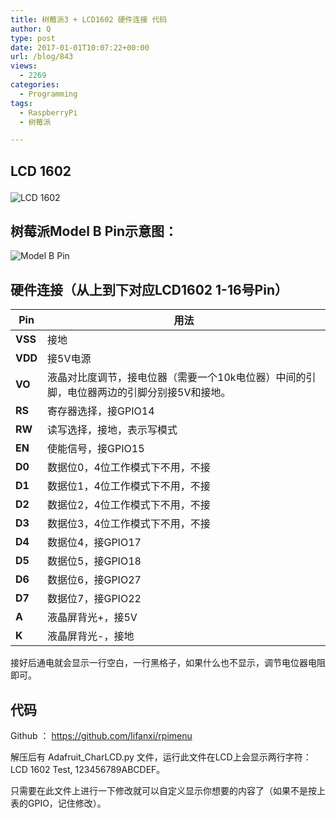 ```yaml
---
title: 树莓派3 + LCD1602 硬件连接 代码
author: Q
type: post
date: 2017-01-01T10:07:22+00:00
url: /blog/843
views:
  - 2269
categories:
  - Programming
tags:
  - RaspberryPi
  - 树莓派

---
```

## LCD 1602<figure class="wp-block-image">

![LCD 1602](/images/LCD_1602.jpg)

## 树莓派Model B Pin示意图：

![Model B Pin](/images/Model_B_Pin.jpg)

## 硬件连接（从上到下对应LCD1602 1-16号Pin）

| **Pin** | **用法**                                          |
|---------|-------------------------------------------------|
| **VSS** | 接地                                              |
| **VDD** | 接5V电源                                           |
| **VO**  | 液晶对比度调节，接电位器（需要一个10k电位器）中间的引脚，电位器两边的引脚分别接5V和接地。 |
| **RS**  | 寄存器选择，接GPIO14                                   |
| **RW**  | 读写选择，接地，表示写模式                                   |
| **EN**  | 使能信号，接GPIO15                                    |
| **D0**  | 数据位0，4位工作模式下不用，不接                               |
| **D1**  | 数据位1，4位工作模式下不用，不接                               |
| **D2**  | 数据位2，4位工作模式下不用，不接                               |
| **D3**  | 数据位3，4位工作模式下不用，不接                               |
| **D4**  | 数据位4，接GPIO17                                    |
| **D5**  | 数据位5，接GPIO18                                    |
| **D6**  | 数据位6，接GPIO27                                    |
| **D7**  | 数据位7，接GPIO22                                    |
| **A**   | 液晶屏背光+，接5V                                      |
| **K**   | 液晶屏背光-，接地                                       |

                       

接好后通电就会显示一行空白，一行黑格子，如果什么也不显示，调节电位器电阻即可。

## 代码

Github ： <https://github.com/lifanxi/rpimenu>

解压后有 Adafruit_CharLCD.py 文件，运行此文件在LCD上会显示两行字符：LCD 1602 Test, 123456789ABCDEF。

只需要在此文件上进行一下修改就可以自定义显示你想要的内容了（如果不是按上表的GPIO，记住修改）。